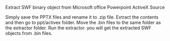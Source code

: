 Extract SWF binary object from Microsoft office Powerpoint ActiveX Source

Simply save the PPTX files and rename it to .zip file.
Extract the contents and then go to ppt/activex folder.
Move the .bin files to the same folder as the extractor folder. 
Run the extractor. you will get the extracted SWF objects from .bin files. 

